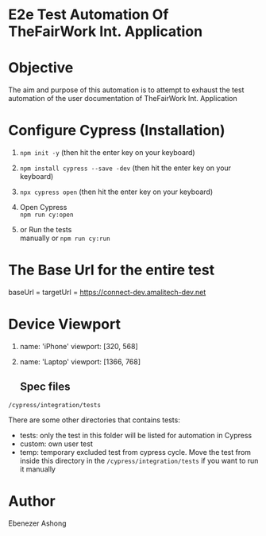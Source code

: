 # E2e Test Automation Of TheFairWork Int. Application


# Objective
The aim and purpose of this automation is to attempt to exhaust the test automation  of
the user documentation of TheFairWork Int. Application

# Configure Cypress (Installation)
1. `npm init -y` (then hit the enter key on your keyboard)

2. `npm install cypress --save -dev`  (then hit the enter key on your keyboard)

3. `npx cypress open`  (then hit the enter key on your keyboard)

4. Open Cypress  
   `npm run cy:open`

5. or Run the tests  
   manually or `npm run cy:run`



# The Base Url for the entire test

baseUrl = targetUrl = https://connect-dev.amalitech-dev.net


# Device Viewport

1. name: 'iPhone'
  viewport: [320, 568]


2.   name: 'Laptop'
     viewport: [1366, 768]


     ## Spec files

`/cypress/integration/tests`

There are some other directories that contains tests:

- tests: only the test in this folder will be listed for automation in Cypress
- custom: own user test
- temp: temporary excluded test from cypress cycle.
  Move the test from inside this directory in the `/cypress/integration/tests`
  if you want to run it manually



# Author
Ebenezer Ashong



